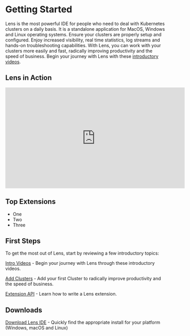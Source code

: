 # Getting Started

Lens is the most powerful IDE for people who need to deal with Kubernetes clusters on a daily basis. It is a standalone application for MacOS, Windows and Linux operating systems. Ensure your clusters are properly setup and configured. Enjoy increased visibility, real time statistics, log streams and hands-on troubleshooting capabilities. With Lens, you can work with your clusters more easily and fast, radically improving productivity and the speed of business. Begin your journey with Lens with these [introductory videos](/get-started/intro-videos/).



## Lens in Action

<iframe width="560" height="315" src="https://www.youtube.com/embed/04v2ODsmtIs" frameborder="0" allow="accelerometer; autoplay; clipboard-write; encrypted-media; gyroscope; picture-in-picture" allowfullscreen></iframe>


## Top Extensions

- One
- Two
- Three


## First Steps

To get the most out of Lens, start by reviewing a few introductory topics:

[Intro Videos](/get-started/intro-videos/) - Begin your journey with Lens through these introductory videos.

[Add Clusters](/clusters/add-cluster/) - Add your first Cluster to radically improve productivity and the speed of business.

[Extension API](/extensions/overview/) - Learn how to write a Lens extension.


## Downloads

[Download Lens IDE](/setup/overview/) - Quickly find the appropriate install for your platform (Windows, macOS and Linux)
